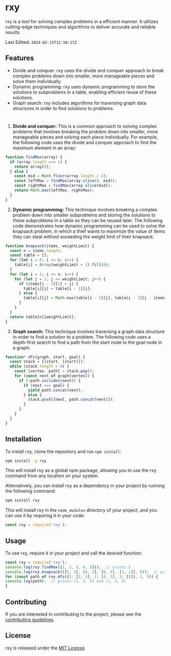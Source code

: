 # rxy
rxy is a tool for solving complex problems in a efficient manner. It utilizes cutting-edge techniques and algorithms to deliver accurate and reliable results.

Last Edited: `2024-02-15T12:58:17Z`

## Features
- Divide and conquer: rxy uses the divide and conquer approach to break complex problems down into smaller, more manageable pieces and solve them individually
- Dynamic programming: rxy uses dynamic programming to store the solutions to subproblems in a table, enabling efficient reuse of these solutions.
- Graph search: rxy includes algorithms for traversing graph data structures in order to find solutions to problems.

# 

1. **Divide and conquer:** This is a common approach to solving complex problems that involves breaking the problem down into smaller, more manageable pieces and solving each piece individually. For example, the following code uses the divide and conquer approach to find the maximum element in an array:

```js
function findMax(array) {
  if (array.length === 1) {
    return array[0];
  } else {
    const mid = Math.floor(array.length / 2);
    const leftMax = findMax(array.slice(0, mid));
    const rightMax = findMax(array.slice(mid));
    return Math.max(leftMax, rightMax);
  }
}
```

2. **Dynamic programming:** This technique involves breaking a complex problem down into smaller subproblems and storing the solutions to these subproblems in a table so they can be reused later. The following code demonstrates how dynamic programming can be used to solve the knapsack problem, in which a thief wants to maximize the value of items they can steal without exceeding the weight limit of their knapsack:

```js
function knapsack(items, weightLimit) {
  const n = items.length;
  const table = [];
  for (let i = 0; i <= n; i++) {
    table[i] = Array(weightLimit + 1).fill(0);
  }
  for (let i = 1; i <= n; i++) {
    for (let j = 1; j <= weightLimit; j++) {
      if (items[i - 1][1] > j) {
        table[i][j] = table[i - 1][j];
      } else {
        table[i][j] = Math.max(table[i - 1][j], table[i - 1][j - items[i - 1][1]] + items[i - 1][0]);
      }
    }
  }
  return table[n][weightLimit];
}
```

3. **Graph search:** This technique involves traversing a graph data structure in order to find a solution to a problem. The following code uses a depth-first search to find a path from the start node to the goal node in a graph:

```js
function* dfs(graph, start, goal) {
  const stack = [[start, [start]]];
  while (stack.length > 0) {
    const [vertex, path] = stack.pop();
    for (const next of graph[vertex]) {
      if (!path.includes(next)) {
        if (next === goal) {
          yield path.concat(next);
        } else {
          stack.push([next, path.concat(next)]);
        }
      }
    }
  }
}
```



## Installation
To install rxy, clone the repository and run `npm install`:

```bash
npm install -g rxy
```

This will install rxy as a global npm package, allowing you to use the rxy command from any location on your system.

Alternatively, you can install rxy as a dependency in your project by running the following command:

```bash
npm install rxy
```

This will install rxy in the `node_modules` directory of your project, and you can use it by requiring it in your code:

```js
const rxy = require('rxy');
```

## Usage
To use rxy, require it in your project and call the desired function:

```javascript
const rxy = require('rxy');
console.log(rxy.findMax([1, 2, 3, 4, 5]));  // prints 5
console.log(rxy.knapsack([[5, 3], [4, 2], [6, 4], [3, 1]], 6));  // prints 9
for (const path of rxy.dfs({1: [2, 3], 2: [4, 5], 3: [5]}, 1, 5)) {
console.log(path);  // prints [1, 2, 5] and [1, 3, 5]
}
```

## Contributing
If you are interested in contributing to the project, please see the [contributing guidelines](CONTRIBUTING.md).

## License
rxy is released under the [MIT License](LICENSE).


